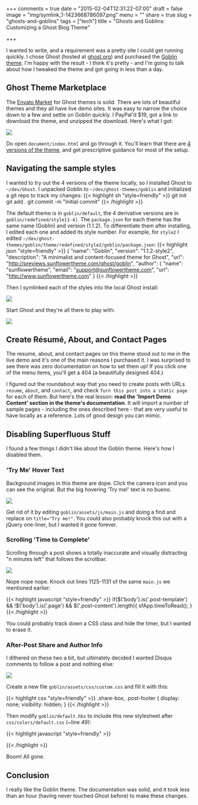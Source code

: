 +++
comments = true
date = "2015-02-04T12:31:22-07:00"
draft = false
image = "img/symlink_1-1423668786097.png"
menu = ""
share = true
slug = "ghosts-and-goblins"
tags = ["tech"]
title = "Ghosts and Goblins: Customizing a Ghost Blog Theme"

+++

I wanted to write, and a requirement was a pretty site I could get running quickly. I chose Ghost (hosted at [ghost.org](http://ghost.org)) and purchased the [Goblin theme](http://themeforest.net/item/goblin-minimalist-contentfocused-theme/8576493). I'm happy with the result - I think it's pretty - and I'm going to talk about how I tweaked the theme and got going in less than a day.

## Ghost Theme Marketplace

The [Envato Market](http://themeforest.net/category/blogging/ghost-themes) for Ghost themes is solid. There are lots of beautiful themes and they all have live demo sites. It was easy to narrow the choice down to a few and settle on Goblin quickly. I PayPal'd $19, got a link to download the theme, and unzipped the download. Here's what I got:

![](/img/unzip-1423668770154.png)

Do open `document/index.html` and go through it. You'll learn that there are [4 versions of the theme](http://themeforest.net/item/goblin-minimalist-contentfocused-theme/full_screen_preview/8576493), and get prescriptive guidance for most of the setup. 

## Navigating the sample styles
I wanted to try out the 4 versions of the theme locally, so I installed Ghost to `~/dev/Ghost`. I unpacked Goblin to `~/dev/ghost-themes/goblin` and initialized a git repo to track my changes:
{{< highlight sh "style=friendly" >}}
git init
git add .
git commit -m "Initial commit"
{{< /highlight >}}

The default theme is in `goblin/default`, the 4 derivative versions are in `goblin/redefined/style[1-4]`. The `package.json` for each theme has the same name (Goblin) and version (1.1.2). To differentiate them after installing, I edited each one and added its style number. For example, for `style2` I edited `~/dev/ghost-themes/goblin/theme/redefined/style2/goblin/package.json`:
{{< highlight json "style=friendly" >}}
{
"name": "Goblin",
"version": "1.1.2-style2",
"description": "A minimalist and content-focused theme for Ghost",
"url": "http://previews.sunflowertheme.com/ghost/goblin",
"author": {
  "name": "sunflowertheme",
  "email": "support@sunflowertheme.com",
  "url": "http://www.sunflowertheme.com"
}
{{< /highlight >}}

Then I symlinked each of the styles into the local Ghost install:

![](/img/symlink_1-1423668786097.png)

Start Ghost and they're all there to play with:

![](/img/themes-1423668794456.png)

## Create Résumé, About, and Contact Pages
The resume, about, and contact pages on this theme stood out to me in the live demo and it's one of the main reasons I purchased it. I was surprised to see there was zero documentation on how to set them up! If you click one of the menu items, you'll get a 404 (a beautifully designed 404.)

I figured out the roundabout way that you need to create posts with URLs `resume`, `about`, and `contact`, and check `Turn this post into a static page` for each of them. But here's the real lesson: **read the 'Import Demo Content' section in the theme's documentation**. It will import a number of sample pages - including the ones described here - that are very useful to have locally as a reference. Lots of good design you can mimic.


## Disabling Superfluous Stuff
I found a few things I didn't like about the Goblin theme. Here's how I disabled them.

### 'Try Me' Hover Text
Background images in this theme are dope. Click the camera icon and you can see the original. But the big hovering 'Try me!' text is no bueno. 

![](/img/tryme-1423668802575.png)

Get rid of it by editing `goblin/assets/js/main.js` and doing a find and replace on `title="Try me!"`. You could also probably knock this out with a jQuery one-liner, but I wanted it gone forever.

### Scrolling 'Time to Complete'
Scrolling through a post shows a totally inaccurate and visually distracting "n minutes left" that follows the scrollbar.

![](/img/time-1423668809973.png)

Nope nope nope. Knock out lines 1125-1131 of the same `main.js` we mentioned earlier:

{{< highlight javascript "style=friendly" >}}
if($('body').is('.post-template') && !$('body').is('.page') && $('.post-content').length){
  sfApp.timeToRead();
}
{{< /highlight >}}

You could probably track down a CSS class and hide the timer, but I wanted to erase it.

### After-Post Share and Author Info
I dithered on these two a bit, but ultimately decided I wanted Disqus comments to follow a post and nothing else:

![](/img//postpost-1423668817125.png)

Create a new file `goblin/assets/css/custom.css` and fill it with this:

{{< highlight css "style=friendly" >}}
.share-box, .post-footer {
  display: none;
  visibility: hidden;
}
{{< /highlight >}}

Then modify `goblin/default.hbs` to include this new stylesheet after `css/colors/default.css` (~line 49):

{{< highlight javascript "style=friendly" >}}
<link rel="stylesheet" type="text/css" href="{{asset "css/custom.css"}}" />
{{< /highlight >}}

Boom! All gone.

## Conclusion
I really like the Goblin theme. The documentation was solid, and it took less than an hour (having never touched Ghost before) to make these changes. 

